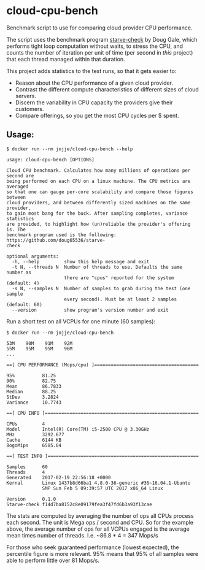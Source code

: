 # cloud-cpu-bench
Benchmark script to use for comparing cloud provider CPU performance.

The script uses the benchmark program [starve-check][1] by Doug Gale, which performs tight loop computation without waits, to stress the CPU, and counts the number of iteration per unit of time (per second in _this_ project) that each thread managed within that duration.

This project adds statistics to the test runs, so that it gets easier to:

* Reason about the CPU performance of a given cloud provider.
* Contrast the different compute characteristics of different sizes of cloud servers.
* Discern the variability in CPU capacity the providers give their customers.
* Compare offerings, so you get the most CPU cycles per $ spent.

## Usage:

    $ docker run --rm jojje/cloud-cpu-bench --help

    usage: cloud-cpu-bench [OPTIONS]

    Cloud CPU benchmark. Calculates how many millions of operations per second are
    being performed on each CPU on a linux machine. The CPU metrics are averaged
    so that one can gauge per-core scalability and compare those figures between
    cloud providers, and between differently sized machines on the same provider,
    to gain most bang for the buck. After sampling completes, variance statistics
    are provided, to highlight how (un)reliable the provider's offering is. The
    benchmark program used is the following: https://github.com/doug65536/starve-
    check

    optional arguments:
      -h, --help         show this help message and exit
      -t N, --threads N  Number of threads to use. Defaults the same number as
                         there are "cpus" reported for the system (default: 4)
      -s N, --samples N  Number of samples to grab during the test (one sample
                         every second). Must be at least 2 samples (default: 60)
      --version          show program's version number and exit

Run a short test on all VCPUs for one minute (60 samples):

    $ docker run --rm jojje/cloud-cpu-bench

    53M    90M    91M    92M
    55M    95M    95M    96M
    ...

    ==[ CPU PERFORMANCE (Mops/cpu) ]======================================

    95%          81.25
    90%          82.75
    Mean         86.7833
    Median       88.25
    StDev        3.2824
    Variance     10.7743

    ==[ CPU INFO ]========================================================

    CPUs         4
    Model        Intel(R) Core(TM) i5-2500 CPU @ 3.30GHz
    MHz          3292.677
    Cache        6144 KB
    BogoMips     6585.04

    ==[ TEST INFO ]=======================================================

    Samples      60
    Threads      4
    Generated    2017-02-19 22:56:18 +0000
    Kernal       Linux 1437b8d66ba1 4.8.0-36-generic #36~16.04.1-Ubuntu
                 SMP Sun Feb 5 09:39:57 UTC 2017 x86_64 Linux

    Version      0.1.0
    Starve-check f14d7ba8152c8e09179fea3f47fd6b3a93f13cae

The stats are computed by averaging the number of ops all CPUs process each
second.  The unit is Mega ops / second and CPU. So for the example above, the
average number of ops for all VCPUs engaged is the average mean times number of
threads. I.e. ~86.8 * 4 = 347 Mops/s 

For those who seek guaranteed performance (lowest expected), the percentile
figure is more relevant.  95% means that 95% of all samples were able to
perform little over 81 Mops/s.

[1]: https://github.com/doug65536/starve-check
